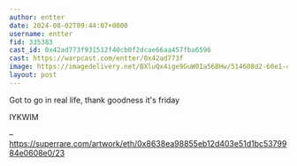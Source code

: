 ```yaml
---
author: entter
date: 2024-08-02T09:44:07+0000
username: entter
fid: 335383
cast_id: 0x42ad773f931512f40cb0f2dcae66aa457fba6596
cast: https://warpcast.com/entter/0x42ad773f
image: https://imagedelivery.net/BXluQx4ige9GuW0Ia56BHw/514608d2-60e1-417b-3821-53eb70be4900/original
layout: post
---
```

Got to go in real life, thank goodness it's friday  
  
IYKWIM  
  
–  
https://superrare.com/artwork/eth/0x8638ea98855eb12d403e51d1bc5379984e0608e0/23  

<img src='https://imagedelivery.net/BXluQx4ige9GuW0Ia56BHw/514608d2-60e1-417b-3821-53eb70be4900/original' alt='' referrerpolicy='no-referrer'/>